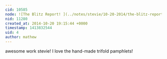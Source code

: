 ```yaml
---
cid: 10585
node: ![The Blitz Report! ](../notes/stevie/10-20-2014/the-blitz-report)
nid: 11280
created_at: 2014-10-20 19:15:44 +0000
timestamp: 1413832544
uid: 4
author: mathew
---
```


awesome work stevie! I love the hand-made trifold pamphlets!